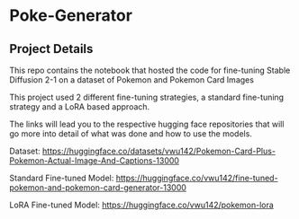 # Poke-Generator

## Project Details

This repo contains the notebook that hosted the code for fine-tuning Stable Diffusion 2-1 on a dataset of Pokemon and Pokemon Card Images

This project used 2 different fine-tuning strategies, a standard fine-tuning strategy and a LoRA based approach.

The links will lead you to the respective hugging face repositories that will go more into detail of what was done and how to use the models.

Dataset: https://huggingface.co/datasets/vwu142/Pokemon-Card-Plus-Pokemon-Actual-Image-And-Captions-13000

Standard Fine-tuned Model: https://huggingface.co/vwu142/fine-tuned-pokemon-and-pokemon-card-generator-13000

LoRA Fine-tuned Model: https://huggingface.co/vwu142/pokemon-lora